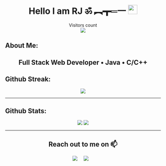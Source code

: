**<h1 align="center"> Hello I am RJ ॐ ︻┳═一 <img src="https://emoji.slack-edge.com/T0172CCPGUW/party-blob/d7253707fa13e9ee.gif" width="30"/></h1>**
<p align="center"> 
  Visitors count<br>
  <img src="https://profile-counter.glitch.me/rjclicks/count.svg" />
</p>


## **About Me:**
<h2 align = "center"> Full Stack Web Developer • Java • C/C++ </h2>


## **Github Streak:**
<p align = "center">
  <img src = "https://github-readme-streak-stats.herokuapp.com/?user=rjclicks&line_height=40&theme=dark">
</p>

---

## **Github Stats:**

<p align="center">
  
  <img src="https://github-readme-stats.vercel.app/api?username=rjclicks&hide=stars&show_icons=true&line_height=48&theme=dark">
  <img src="https://github-readme-stats.vercel.app/api/top-langs/?username=rjclicks&count_private=true&line_height=40&theme=dark">

</p>

---

 <h2 align="center">Reach out to me on 📫</h2>
  <p align="center">
    <a target="_blank"href="https://www.linkedin.com/in/raj-aryan-b5234a1b7/"><img src="https://img.shields.io/badge/linkedin-%230077B5.svg?&style=for-the-badge&logo=linkedin&logoColor=white" /></a>&nbsp;&nbsp;&nbsp;&nbsp;
    <a href="mailto:rajaryan21052000@gmail.com?subject=Hey%20Harsh,%20From%20Github"><img src="https://img.shields.io/badge/gmail-%23D14836.svg?&style=for-the-badge&logo=gmail&logoColor=white" /></a>&nbsp;&nbsp;&nbsp;&nbsp;
</p>
